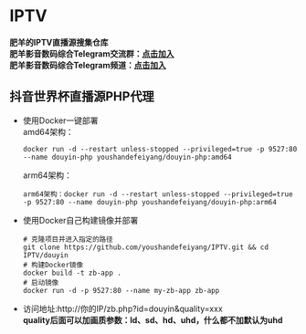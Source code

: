 # IPTV
**肥羊的IPTV直播源搜集仓库**  
**肥羊影音数码综合Telegram交流群：[点击加入](https://t.me/feiyangdigital)**  
**肥羊影音数码综合Telegram频道：[点击加入](https://t.me/feiyangofficalchannel)**  
## 抖音世界杯直播源PHP代理
- 使用Docker一键部署  
   amd64架构：  
   ```shell
   docker run -d --restart unless-stopped --privileged=true -p 9527:80 --name douyin-php youshandefeiyang/douyin-php:amd64
   ```  
   arm64架构：  
   ```shell
   arm64架构：docker run -d --restart unless-stopped --privileged=true -p 9527:80 --name douyin-php youshandefeiyang/douyin-php:arm64
   ```
- 使用Docker自己构建镜像并部署
    ```shell
    # 克隆项目并进入指定的路径
    git clone https://github.com/youshandefeiyang/IPTV.git && cd IPTV/douyin
    # 构建Docker镜像
    docker build -t zb-app .
    # 启动镜像
    docker run -d -p 9527:80 --name my-zb-app zb-app
    ```
- 访问地址:http://你的IP/zb.php?id=douyin&quality=xxx  
**quality后面可以加画质参数：ld、sd、hd、uhd，什么都不加默认为uhd**
